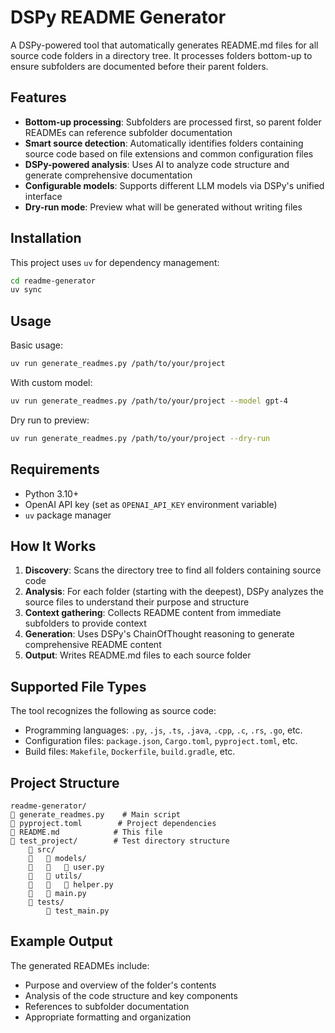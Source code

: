# DSPy README Generator

A DSPy-powered tool that automatically generates README.md files for all source code folders in a directory tree. It processes folders bottom-up to ensure subfolders are documented before their parent folders.

## Features

- **Bottom-up processing**: Subfolders are processed first, so parent folder READMEs can reference subfolder documentation
- **Smart source detection**: Automatically identifies folders containing source code based on file extensions and common configuration files
- **DSPy-powered analysis**: Uses AI to analyze code structure and generate comprehensive documentation
- **Configurable models**: Supports different LLM models via DSPy's unified interface
- **Dry-run mode**: Preview what will be generated without writing files

## Installation

This project uses `uv` for dependency management:

```bash
cd readme-generator
uv sync
```

## Usage

Basic usage:
```bash
uv run generate_readmes.py /path/to/your/project
```

With custom model:
```bash
uv run generate_readmes.py /path/to/your/project --model gpt-4
```

Dry run to preview:
```bash
uv run generate_readmes.py /path/to/your/project --dry-run
```

## Requirements

- Python 3.10+
- OpenAI API key (set as `OPENAI_API_KEY` environment variable)
- `uv` package manager

## How It Works

1. **Discovery**: Scans the directory tree to find all folders containing source code
2. **Analysis**: For each folder (starting with the deepest), DSPy analyzes the source files to understand their purpose and structure
3. **Context gathering**: Collects README content from immediate subfolders to provide context
4. **Generation**: Uses DSPy's ChainOfThought reasoning to generate comprehensive README content
5. **Output**: Writes README.md files to each source folder

## Supported File Types

The tool recognizes the following as source code:
- Programming languages: `.py`, `.js`, `.ts`, `.java`, `.cpp`, `.c`, `.rs`, `.go`, etc.
- Configuration files: `package.json`, `Cargo.toml`, `pyproject.toml`, etc.
- Build files: `Makefile`, `Dockerfile`, `build.gradle`, etc.

## Project Structure

```
readme-generator/
   generate_readmes.py    # Main script
   pyproject.toml        # Project dependencies
   README.md            # This file
   test_project/        # Test directory structure
       src/
          models/
             user.py
          utils/
             helper.py
          main.py
       tests/
           test_main.py
```

## Example Output

The generated READMEs include:
- Purpose and overview of the folder's contents
- Analysis of the code structure and key components
- References to subfolder documentation
- Appropriate formatting and organization